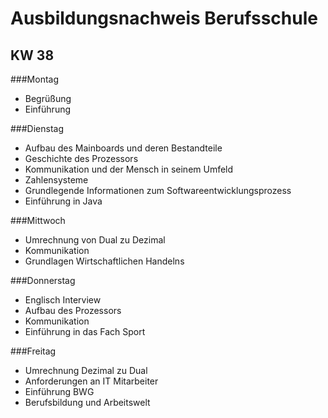 Ausbildungsnachweis Berufsschule
===

KW 38
---

###Montag
- Begrüßung
- Einführung

###Dienstag
- Aufbau des Mainboards und deren Bestandteile
- Geschichte des Prozessors
- Kommunikation und der Mensch in seinem Umfeld
- Zahlensysteme
- Grundlegende Informationen zum Softwareentwicklungsprozess
- Einführung in Java

###Mittwoch
- Umrechnung von Dual zu Dezimal
- Kommunikation
- Grundlagen Wirtschaftlichen Handelns

###Donnerstag
- Englisch Interview
- Aufbau des Prozessors
- Kommunikation
- Einführung in das Fach Sport

###Freitag
- Umrechnung Dezimal zu Dual
- Anforderungen an IT Mitarbeiter
- Einführung BWG
- Berufsbildung und Arbeitswelt


